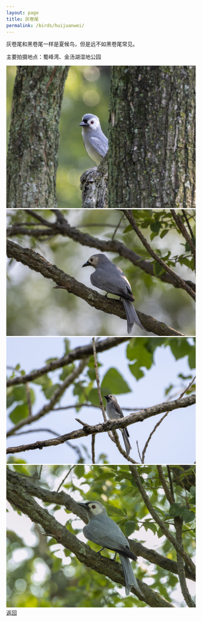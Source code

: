 ```yaml
---
layout: page
title: 灰卷尾
permalink: /birds/huijuanwei/
---
```

灰卷尾和黑卷尾一样是夏候鸟，但是远不如黑卷尾常见。

主要拍摄地点：蜀峰湾、金汤湖湿地公园

![](../picture/灰卷尾/DSCN0261-NRW_DxO_DeepPRIME.jpg)
![](../picture/灰卷尾/DSC_4438-NEF_DxO_DeepPRIME.jpg)
![](../picture/灰卷尾/DSC_3433-NEF_DxO_DeepPRIME.jpg)
![](../picture/灰卷尾/DSCN0266-NRW_DxO_DeepPRIME.jpg)
[返回](../../)
